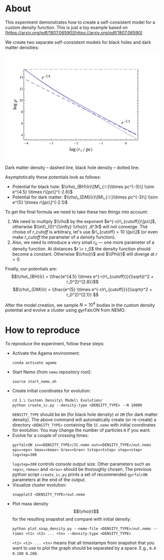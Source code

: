 # About

This experiment demonstrates how to create a self-consistent model for a custom density function.
This is just a toy example based on [https://arxiv.org/pdf/1807.06590](https://arxiv.org/pdf/1807.06590)

We create two separate self-consistent models for black holes and dark matter densities:

![Dark matter density – dashed line, black hole density – dotted line.](../images/custom_density_profile.png)

Dark matter density – dashed line, black hole density – dotted line.

Asymptotically these potentials look as follows:

- Potential for black hole: $\\rho\_{BH}(r)\[M\_{☉}\\times pc^{-3}\] \\sim e^{4.5} \\times r\[pc\]^{-2.8}$
- Potential for dark matter: $\\rho\_{DM}(r)\[M\_{☉}\\times pc^{-3}\] \\sim e^{5} \\times r\[pc\]^{-2.1}$

To get the final formula we need to take these two things into account:

1. We need to multiply $\\rho$ by the exponent $e^{-r/r\_{cutoff}}\[pc\]$, otherwise $\\int\_{0}^{\\infty} \\rho(r) ,d^3r$ will not converge. The choise of $r\_{cutoff}$ is arbitrary, let's use $r\_{cutoff} = 10 \[pc\]$ (or even make $r\_{cutoff}$ the parameter of a density function).
1. Also, we need to introduce a very small $r_0$ — one more parameter of a density function. At distances $r \< r_0$ the density function should become a constant. Otherwise $\\rho(r)$ and $\\Phi(r)$ will diverge at $r=0$.

Finally, our potentials are:
$$\\rho\_{BH}(r) = \\frac{e^{4.5} \\times e^{-r/r\_{cutoff}}}{\\sqrt{r^2 + r_0^2}^{2.8}}$$
$$\\rho\_{DM}(r) = \\frac{e^{5} \\times e^{-r/r\_{cutoff}}}{\\sqrt{r^2 + r_0^2}^{2.1}} $$

After the model creation, we sample $N=10^4$ bodies in the custom density potential and evolve a cluster using gyrFalcON from NEMO.

# How to reproduce

To reproduce the experiment, follow these steps:

- Activate the Agama environment:
  ```shell
  conda activate agama
  ```
- Start Nemo (from `nemo` repository root):
  ```shell
  source start_nemo.sh
  ```
- Create initial coordinates for evolution:
  ```shell
  cd 1.\ Custom\ Density\ Model\ Evolution/
  python create_ic.py --density-type <DENSITY_TYPE> --N 10000
  ```
  `DENSITY_TYPE` should be `BH` (for black hole density) or `DM` (for dark matter density).
  The above command will automatically create (or re-create) a directory `<DENSITY_TYPE>` containing file `IC.nemo` with initial coordinates for evolution.
  You may change the number of particles `N` if you want.
- Evolve for a couple of crossing times:
  ```shell
  gyrfalcON in=<DENSITY_TYPE>/IC.nemo out=<DENSITY_TYPE>/out.nemo eps=<eps> kmax=<kmax> Grav=<Grav> tstop=<tstop> step=<step> logstep=300
  ```
  `logstep=300` controls console output size. Other parameters such as `<eps>`, `<kmax>` and `<Grav>` should be thoroughly
  chosen. The previous python script `create_ic.py` prints a set of recommended `gyrfalcON` parameters at the end of the
  output.
- Visualize cluster evolution:
  ```shell
  snapplot3 <DENSITY_TYPE>/out.nemo
  ```
- Plot mass density $$\\rho(r)$$ for the resulting snapshot and compare with initial density:
  ```shell
  python plot_snap_density.py --nemo-file <DENSITY_TYPE>/out.nemo --times <t1> <t2> ... <tn> --density-type <DENSITY_TYPE>
  ```
  `<t1> <t2> ... <tn>` means that all timestamps from snapshot that you want to use to plot the graph should be separated by a space.
  E.g., `0.0 0.100 0.200`.
